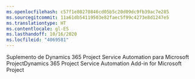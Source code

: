 ```yaml
---
ms.openlocfilehash: c57f1e80270846cd05b5c20d09dc9fb39ac7e285
ms.sourcegitcommit: 11a61db54119503e82faec5f99c4273e8d1247e5
ms.translationtype: HT
ms.contentlocale: gl-ES
ms.lasthandoff: 10/16/2020
ms.locfileid: "4069581"
---
```

<span data-ttu-id="e4f55-101">Suplemento de Dynamics 365 Project Service Automation para Microsoft Project</span><span class="sxs-lookup"><span data-stu-id="e4f55-101">Dynamics 365 Project Service Automation Add-in for Microsoft Project</span></span>